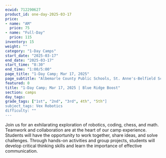 ```yaml
---
ecwid: 712290627
product_id: one-day-2025-03-17
price:
- name: "AM"
  price: 75
- name: "Full-Day"
  price: 115
inventory: 15
weight: ""
category: "1-Day Camps"
start_date: "2025-03-17"
end_date: "2025-03-17"
start_time: "8:30"
end_time: "1:00/5:00"
page_title: "1-Day Camp; Mar 17, 2025"
page_subtitle: "Albemarle County Public Schools, St. Anne's-Belfield School"
featured: 0
title: "1-Day Camp; Mar 17, 2025 | Blue Ridge Boost"
section: camps
day_tags: 
grade_tags: ["1st", "2nd", "3rd", 4th", "5th"]
subject_tags: Vex Robotics
difficulty: ""
---
```

Join us for an exhilarating exploration of robotics, coding, chess, and math. Teamwork and collaboration are at the heart of our camp experience. Students will have the opportunity to work together, share ideas, and solve challenges. Through hands-on activities and group projects, students will develop critical thinking skills and learn the importance of effective communication.
